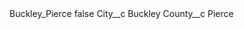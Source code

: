 <?xml version="1.0" encoding="UTF-8"?>
<CustomMetadata xmlns="http://soap.sforce.com/2006/04/metadata" xmlns:xsi="http://www.w3.org/2001/XMLSchema-instance" xmlns:xsd="http://www.w3.org/2001/XMLSchema">
    <label>Buckley_Pierce</label>
    <protected>false</protected>
    <values>
        <field>City__c</field>
        <value xsi:type="xsd:string">Buckley</value>
    </values>
    <values>
        <field>County__c</field>
        <value xsi:type="xsd:string">Pierce</value>
    </values>
</CustomMetadata>
